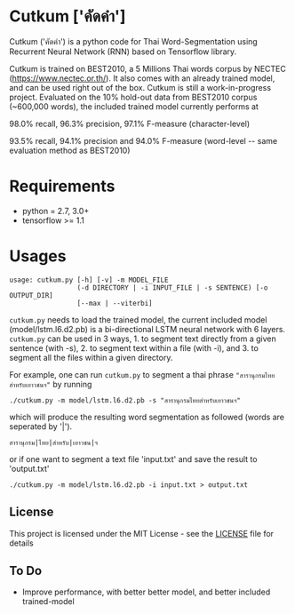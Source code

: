 # Cutkum ['คัดคำ']
Cutkum ('คัดคำ') is a python code for Thai Word-Segmentation using Recurrent Neural Network (RNN) based on Tensorflow library. 

Cutkum is trained on BEST2010, a 5 Millions Thai words corpus by NECTEC (https://www.nectec.or.th/). It also comes with an already trained model, and can be used right out of the box. Cutkum is still a work-in-progress project. Evaluated on the 10% hold-out data from BEST2010 corpus (~600,000 words), the included trained model currently performs at 

98.0% recall, 96.3% precision, 97.1% F-measure (character-level)

93.5% recall, 94.1% precision and 94.0% F-measure (word-level -- same evaluation method as BEST2010)

# Requirements
* python = 2.7, 3.0+
* tensorflow >= 1.1

# Usages
```
usage: cutkum.py [-h] [-v] -m MODEL_FILE
                 (-d DIRECTORY | -i INPUT_FILE | -s SENTENCE) [-o OUTPUT_DIR]
                 [--max | --viterbi]

```

`cutkum.py` needs to load the trained model, the current included model (model/lstm.l6.d2.pb) is a bi-directional LSTM neural network with 6 layers. `cutkum.py` can be used in 3 ways, 1. to segment text directly from a given sentence (with -s), 2. to segment text within a file (with -i), and 3. to segment all the files within a given directory.

For example, one can run `cutkum.py` to segment a thai phrase `"สารานุกรมไทยสำหรับเยาวชนฯ"` by running

```
./cutkum.py -m model/lstm.l6.d2.pb -s "สารานุกรมไทยสำหรับเยาวชนฯ"
```

which will produce the resulting word segmentation as followed (words are seperated by '|').

```
สารานุกรม|ไทย|สำหรับ|เยาวชน|ฯ
```

or if one want to segment a text file 'input.txt' and save the result to 'output.txt'

```
./cutkum.py -m model/lstm.l6.d2.pb -i input.txt > output.txt
```


## License

This project is licensed under the MIT License - see the [LICENSE](LICENSE) file for details

## To Do

* Improve performance, with better better model, and better included trained-model

